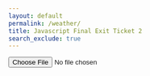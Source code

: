 ```yaml
---
layout: default
permalink: /weather/
title: Javascript Final Exit Ticket 2
search_exclude: true
---
```


<html>
    <input type="file" onchange="readCSVFile(this)" accept=".csv" name="weather" id="weather-input" directory="/Users/alicetang/Documents/CompSci/csa/alicetang/_notebooks/weather.csv">
    <div id="table-container"></div>
</html>

<script>
    // Assuming you have a CSV file named "data.csv" with comma-separated values
    // and an empty HTML table with the id "table-container" in your HTML file.

    // Function to parse CSV data
    function parseCSV(csvData) {
    // Split the CSV data into rows
    var rows = csvData.split("\n");

    // Create the table element
    var table = document.createElement("table");

    // Iterate through each row
    rows.forEach(function(rowData) {
        var row = document.createElement("tr");

        // Split the row into columns
        var columns = rowData.split(",");

        // Iterate through each column
        columns.forEach(function(columnData) {
        var column = document.createElement("td");
        column.textContent = columnData;
        row.appendChild(column);
        });

        // Append the row to the table
        table.appendChild(row);
    });

    // Return the generated table
    return table;
    }

    // Function to read the CSV file
    function readCSVFile(weather-input) {
    var reader = new FileReader();

    // Callback function when the file is loaded
    reader.onload = function(event) {
        var csvData = event.target.result;
        var table = parseCSV(csvData);

        // Get the container element for the table
        var tableContainer = document.getElementById("table-container");

        // Append the table to the container
        tableContainer.appendChild(table);
    };

    // Read the file as text
    reader.readAsText(file); }

        // Function to handle file input change
        function handleFileInputChange(event) {
        var file = event.target.files[0];
        readCSVFile(file);
    }
</script>